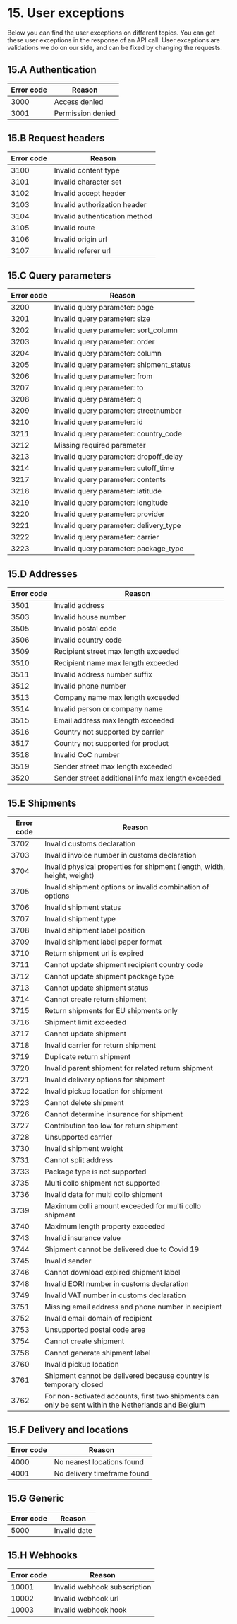 # 15. User exceptions

Below you can find the user exceptions on different topics. You can get these user exceptions in the response of an API call.
User exceptions are validations we do on our side, and can be fixed by changing the requests.

## 15.A Authentication

| Error code | Reason            |
| ---------- | ----------------- |
| 3000       | Access denied     |
| 3001       | Permission denied |

## 15.B Request headers

| Error code | Reason                        |
| ---------- | ----------------------------- |
| 3100       | Invalid content type          |
| 3101       | Invalid character set         |
| 3102       | Invalid accept header         |
| 3103       | Invalid authorization header  |
| 3104       | Invalid authentication method |
| 3105       | Invalid route                 |
| 3106       | Invalid origin url            |
| 3107       | Invalid referer url           |

## 15.C Query parameters

| Error code | Reason                                   |
| ---------- | ---------------------------------------- |
| 3200       | Invalid query parameter: page            |
| 3201       | Invalid query parameter: size            |
| 3202       | Invalid query parameter: sort_column     |
| 3203       | Invalid query parameter: order           |
| 3204       | Invalid query parameter: column          |
| 3205       | Invalid query parameter: shipment_status |
| 3206       | Invalid query parameter: from            |
| 3207       | Invalid query parameter: to              |
| 3208       | Invalid query parameter: q               |
| 3209       | Invalid query parameter: streetnumber    |
| 3210       | Invalid query parameter: id              |
| 3211       | Invalid query parameter: country_code    |
| 3212       | Missing required parameter               |
| 3213       | Invalid query parameter: dropoff_delay   |
| 3214       | Invalid query parameter: cutoff_time     |
| 3217       | Invalid query parameter: contents        |
| 3218       | Invalid query parameter: latitude        |
| 3219       | Invalid query parameter: longitude       |
| 3220       | Invalid query parameter: provider        |
| 3221       | Invalid query parameter: delivery_type   |
| 3222       | Invalid query parameter: carrier         |
| 3223       | Invalid query parameter: package_type    |

## 15.D Addresses

| Error code | Reason                                            |
| ---------- | ------------------------------------------------- |
| 3501       | Invalid address                                   |
| 3503       | Invalid house number                              |
| 3505       | Invalid postal code                               |
| 3506       | Invalid country code                              |
| 3509       | Recipient street max length exceeded              |
| 3510       | Recipient name max length exceeded                |
| 3511       | Invalid address number suffix                     |
| 3512       | Invalid phone number                              |
| 3513       | Company name max length exceeded                  |
| 3514       | Invalid person or company name                    |
| 3515       | Email address max length exceeded                 |
| 3516       | Country not supported by carrier                  |
| 3517       | Country not supported for product                 |
| 3518       | Invalid CoC number                                |
| 3519       | Sender street max length exceeded                 |
| 3520       | Sender street additional info max length exceeded |

## 15.E Shipments

| Error code | Reason                                                                                              |
| ---------- | --------------------------------------------------------------------------------------------------- |
| 3702       | Invalid customs declaration                                                                         |
| 3703       | Invalid invoice number in customs declaration                                                       |
| 3704       | Invalid physical properties for shipment (length, width, height, weight)                            |
| 3705       | Invalid shipment options or invalid combination of options                                          |
| 3706       | Invalid shipment status                                                                             |
| 3707       | Invalid shipment type                                                                               |
| 3708       | Invalid shipment label position                                                                     |
| 3709       | Invalid shipment label paper format                                                                 |
| 3710       | Return shipment url is expired                                                                      |
| 3711       | Cannot update shipment recipient country code                                                       |
| 3712       | Cannot update shipment package type                                                                 |
| 3713       | Cannot update shipment status                                                                       |
| 3714       | Cannot create return shipment                                                                       |
| 3715       | Return shipments for EU shipments only                                                              |
| 3716       | Shipment limit exceeded                                                                             |
| 3717       | Cannot update shipment                                                                              |
| 3718       | Invalid carrier for return shipment                                                                 |
| 3719       | Duplicate return shipment                                                                           |
| 3720       | Invalid parent shipment for related return shipment                                                 |
| 3721       | Invalid delivery options for shipment                                                               |
| 3722       | Invalid pickup location for shipment                                                                |
| 3723       | Cannot delete shipment                                                                              |
| 3726       | Cannot determine insurance for shipment                                                             |
| 3727       | Contribution too low for return shipment                                                            |
| 3728       | Unsupported carrier                                                                                 |
| 3730       | Invalid shipment weight                                                                             |
| 3731       | Cannot split address                                                                                |
| 3733       | Package type is not supported                                                                       |
| 3735       | Multi collo shipment not supported                                                                  |
| 3736       | Invalid data for multi collo shipment                                                               |
| 3739       | Maximum colli amount exceeded for multi collo shipment                                              |
| 3740       | Maximum length property exceeded                                                                    |
| 3743       | Invalid insurance value                                                                             |
| 3744       | Shipment cannot be delivered due to Covid 19                                                        |
| 3745       | Invalid sender                                                                                      |
| 3746       | Cannot download expired shipment label                                                              |
| 3748       | Invalid EORI number in customs declaration                                                          |
| 3749       | Invalid VAT number in customs declaration                                                           |
| 3751       | Missing email address and phone number in recipient                                                 |
| 3752       | Invalid email domain of recipient                                                                   |
| 3753       | Unsupported postal code area                                                                        |
| 3754       | Cannot create shipment                                                                              |
| 3758       | Cannot generate shipment label                                                                      |
| 3760       | Invalid pickup location                                                                             |
| 3761       | Shipment cannot be delivered because country is temporary closed                                    |
| 3762       | For non-activated accounts, first two shipments can only be sent within the Netherlands and Belgium |

## 15.F Delivery and locations

| Error code | Reason                      |
| ---------- | --------------------------- |
| 4000       | No nearest locations found  |
| 4001       | No delivery timeframe found |

## 15.G Generic

| Error code | Reason       |
| ---------- | ------------ |
| 5000       | Invalid date |

## 15.H Webhooks

| Error code | Reason                       |
| ---------- | ---------------------------- |
| 10001      | Invalid webhook subscription |
| 10002      | Invalid webhook url          |
| 10003      | Invalid webhook hook         |
